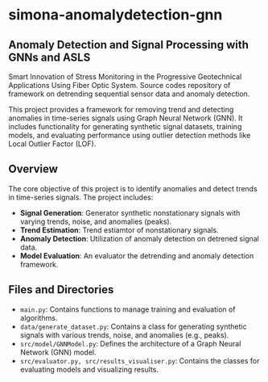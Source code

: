# simona-anomalydetection-gnn

## Anomaly Detection and Signal Processing with GNNs and ASLS

Smart Innovation of Stress Monitoring in the Progressive Geotechnical Applications Using Fiber Optic System. Source codes repository of framework on detrending sequential sensor data and anomaly detection.

This project provides a framework for removing trend and detecting anomalies in time-series signals using Graph Neural Network (GNN). It includes functionality for generating synthetic signal datasets, training models, and evaluating performance using outlier detection methods like Local Outlier Factor (LOF).

## Overview

The core objective of this project is to identify anomalies and detect trends in time-series signals. The project includes:

- **Signal Generation**: Generator synthetic nonstationary signals with varying trends, noise, and anomalies (peaks).
- **Trend Estimation**: Trend estiamtor of nonstationary signals. 
- **Anomaly Detection**: Utilization of anomaly detection on detrened signal data.
- **Model Evaluation**: An evaluator the detrending and anomaly detection framework.

## Files and Directories

- `main.py`: Contains functions to manage training and evaluation of algorithms.
- `data/generate_dataset.py`: Contains a class for generating synthetic signals with various trends, noise, and anomalies (e.g., peaks).
- `src/model/GNNModel.py`: Defines the architecture of a Graph Neural Network (GNN) model.
- `src/evaluator.py, src/results_visualiser.py`: Contains the classes for evaluating models and visualizing results. 




